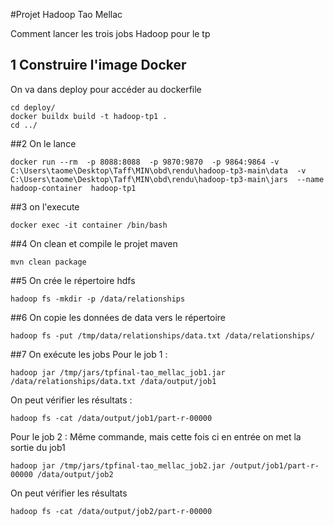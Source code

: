 #Projet Hadoop Tao Mellac

Comment lancer les trois jobs Hadoop pour le tp

## 1 Construire l'image Docker
On va dans deploy pour accéder au dockerfile

	cd deploy/
	docker buildx build -t hadoop-tp1 .
	cd ../


##2 On le lance

	docker run --rm  -p 8088:8088  -p 9870:9870  -p 9864:9864 -v C:\Users\taome\Desktop\Taff\MIN\obd\rendu\hadoop-tp3-main\data  -v C:\Users\taome\Desktop\Taff\MIN\obd\rendu\hadoop-tp3-main\jars  --name hadoop-container  hadoop-tp1


##3 on l'execute

	docker exec -it container /bin/bash


##4 On clean et compile le projet maven

   	mvn clean package


##5 On crée le répertoire hdfs

 	hadoop fs -mkdir -p /data/relationships


##6 On copie les données de data vers le répertoire

	hadoop fs -put /tmp/data/relationships/data.txt /data/relationships/


##7 On exécute les jobs
Pour le job 1 :


	hadoop jar /tmp/jars/tpfinal-tao_mellac_job1.jar /data/relationships/data.txt /data/output/job1

On peut vérifier les résultats :

	hadoop fs -cat /data/output/job1/part-r-00000


Pour le job 2 :
	Même commande, mais cette fois ci en entrée on met la sortie du job1

	hadoop jar /tmp/jars/tpfinal-tao_mellac_job2.jar /output/job1/part-r-00000 /data/output/job2


On peut vérifier les résultats

	hadoop fs -cat /data/output/job2/part-r-00000
